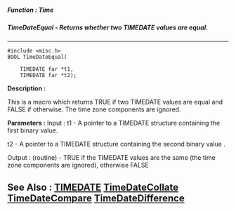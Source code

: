 ##### Function : Time
##### TimeDateEqual - Returns whether two TIMEDATE values are equal.
---
```
#include <misc.h>
BOOL TimeDateEqual(

	TIMEDATE far *t1,
	TIMEDATE far *t2);
```
**Description :**

This is a macro which returns TRUE if two TIMEDATE values are equal and FALSE 
if otherwise.  The time zone components are ignored.

**Parameters :**
Input :
t1  -  A pointer to a TIMEDATE structure containing the first binary value.

t2  -  A pointer to a TIMEDATE structure containing the second binary value .

Output :
(routine)  -  TRUE if the TIMEDATE values are the same (the time zone components are ignored), otherwise FALSE



**See Also :**
[TIMEDATE](/domino-c-api-docs/reference/Data/TIMEDATE)
[TimeDateCollate](/domino-c-api-docs/reference/Func/TimeDateCollate)
[TimeDateCompare](/domino-c-api-docs/reference/Func/TimeDateCompare)
[TimeDateDifference](/domino-c-api-docs/reference/Func/TimeDateDifference)
---

